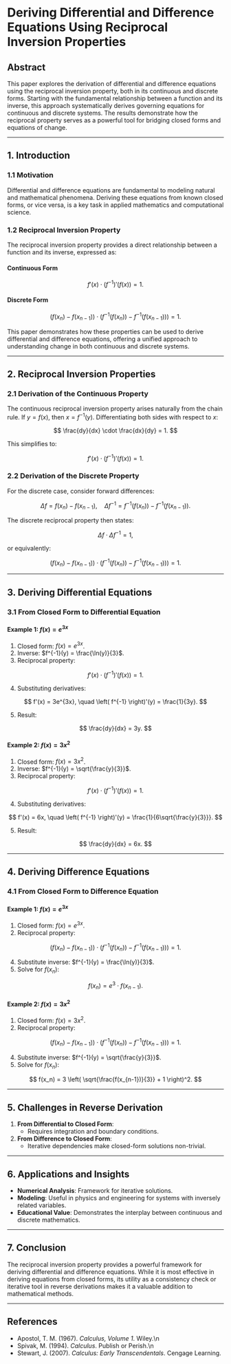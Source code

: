 # **Deriving Differential and Difference Equations Using Reciprocal Inversion Properties**

## **Abstract**
This paper explores the derivation of differential and difference equations using the reciprocal inversion property, both in its continuous and discrete forms. Starting with the fundamental relationship between a function and its inverse, this approach systematically derives governing equations for continuous and discrete systems. The results demonstrate how the reciprocal property serves as a powerful tool for bridging closed forms and equations of change.

---

## **1. Introduction**

### **1.1 Motivation**
Differential and difference equations are fundamental to modeling natural and mathematical phenomena. Deriving these equations from known closed forms, or vice versa, is a key task in applied mathematics and computational science.

### **1.2 Reciprocal Inversion Property**
The reciprocal inversion property provides a direct relationship between a function and its inverse, expressed as:

#### **Continuous Form**
$$
f'(x) \cdot \left( f^{-1} \right)'(f(x)) = 1.
$$

#### **Discrete Form**
$$
\left( f(x_n) - f(x_{n-1}) \right) \cdot \left( f^{-1}(f(x_n)) - f^{-1}(f(x_{n-1})) \right) = 1.
$$

This paper demonstrates how these properties can be used to derive differential and difference equations, offering a unified approach to understanding change in both continuous and discrete systems.

---

## **2. Reciprocal Inversion Properties**

### **2.1 Derivation of the Continuous Property**
The continuous reciprocal inversion property arises naturally from the chain rule. If $y = f(x)$, then $x = f^{-1}(y)$. Differentiating both sides with respect to $x$:

$$
\frac{dy}{dx} \cdot \frac{dx}{dy} = 1.
$$

This simplifies to:

$$
f'(x) \cdot \left( f^{-1} \right)'(f(x)) = 1.
$$

### **2.2 Derivation of the Discrete Property**
For the discrete case, consider forward differences:

$$
\Delta f = f(x_n) - f(x_{n-1}), \quad \Delta f^{-1} = f^{-1}(f(x_n)) - f^{-1}(f(x_{n-1})).
$$

The discrete reciprocal property then states:

$$
\Delta f \cdot \Delta f^{-1} = 1,
$$

or equivalently:

$$
\left( f(x_n) - f(x_{n-1}) \right) \cdot \left( f^{-1}(f(x_n)) - f^{-1}(f(x_{n-1})) \right) = 1.
$$

---

## **3. Deriving Differential Equations**

### **3.1 From Closed Form to Differential Equation**
#### **Example 1: $f(x) = e^{3x}$**
1. Closed form: $f(x) = e^{3x}$.
2. Inverse: $f^{-1}(y) = \frac{\ln(y)}{3}$.
3. Reciprocal property:

$$
f'(x) \cdot \left( f^{-1} \right)'(f(x)) = 1.
$$

4. Substituting derivatives:

$$
f'(x) = 3e^{3x}, \quad \left( f^{-1} \right)'(y) = \frac{1}{3y}.
$$

5. Result:

$$
\frac{dy}{dx} = 3y.
$$

#### **Example 2: $f(x) = 3x^2$**
1. Closed form: $f(x) = 3x^2$.
2. Inverse: $f^{-1}(y) = \sqrt{\frac{y}{3}}$.
3. Reciprocal property:

$$
f'(x) \cdot \left( f^{-1} \right)'(f(x)) = 1.
$$

4. Substituting derivatives:

$$
f'(x) = 6x, \quad \left( f^{-1} \right)'(y) = \frac{1}{6\sqrt{\frac{y}{3}}}.
$$

5. Result:

$$
\frac{dy}{dx} = 6x.
$$

---

## **4. Deriving Difference Equations**

### **4.1 From Closed Form to Difference Equation**
#### **Example 1: $f(x) = e^{3x}$**
1. Closed form: $f(x) = e^{3x}$.
2. Reciprocal property:

$$
\left( f(x_n) - f(x_{n-1}) \right) \cdot \left( f^{-1}(f(x_n)) - f^{-1}(f(x_{n-1})) \right) = 1.
$$

4. Substitute inverse: $f^{-1}(y) = \frac{\ln(y)}{3}$.
5. Solve for $f(x_n)$:

$$
f(x_n) = e^3 \cdot f(x_{n-1}).
$$

#### **Example 2: $f(x) = 3x^2$**
1. Closed form: $f(x) = 3x^2$.
2. Reciprocal property:

$$
\left( f(x_n) - f(x_{n-1}) \right) \cdot \left( f^{-1}(f(x_n)) - f^{-1}(f(x_{n-1})) \right) = 1.
$$

4. Substitute inverse: $f^{-1}(y) = \sqrt{\frac{y}{3}}$.
5. Solve for $f(x_n)$:

$$
f(x_n) = 3 \left( \sqrt{\frac{f(x_{n-1})}{3}} + 1 \right)^2.
$$

---

## **5. Challenges in Reverse Derivation**

1. **From Differential to Closed Form**:
   - Requires integration and boundary conditions.
2. **From Difference to Closed Form**:
   - Iterative dependencies make closed-form solutions non-trivial.

---

## **6. Applications and Insights**
- **Numerical Analysis**: Framework for iterative solutions.
- **Modeling**: Useful in physics and engineering for systems with inversely related variables.
- **Educational Value**: Demonstrates the interplay between continuous and discrete mathematics.

---

## **7. Conclusion**
The reciprocal inversion property provides a powerful framework for deriving differential and difference equations. While it is most effective in deriving equations from closed forms, its utility as a consistency check or iterative tool in reverse derivations makes it a valuable addition to mathematical methods.

---

## **References**
- Apostol, T. M. (1967). *Calculus, Volume 1*. Wiley.\n
- Spivak, M. (1994). *Calculus*. Publish or Perish.\n
- Stewart, J. (2007). *Calculus: Early Transcendentals*. Cengage Learning.
